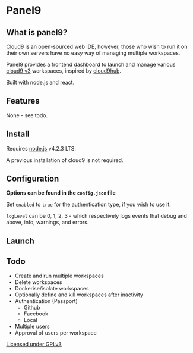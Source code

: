 # Panel9

## What is panel9?
[Cloud9](http://c9.io) is an open-sourced web IDE, however, those who wish to run it on their own servers have no easy way of managing multiple workspaces. 

Panel9 provides a frontend dashboard to launch and manage various [cloud9 v3](https://github.com/c9/core/) workspaces, inspired by [cloud9hub](https://github.com/AVGP/cloud9hub).

Built with node.js and react.

## Features
None - see todo.

## Install

Requires [node.js](http://nodejs.org) v4.2.3 LTS. 

A previous installation of cloud9 is not required.

## Configuration
**Options can be found in the `config.json` file**

Set `enabled` to `true` for the authentication type, if you wish to use it.

`logLevel` can be 0, 1, 2, 3 - which respectively logs events that debug and above, info, warnings, and errors.

## Launch

## Todo
- Create and run multiple workspaces
- Delete workspaces
- Dockerise/isolate workspaces
- Optionally define and kill workspaces after inactivity
- Authentication (Passport)
    - Github
    - Facebook
    - Local
- Multiple users
- Approval of users per workspace


[Licensed under GPLv3](http://www.gnu.org/licenses/gpl-3.0.html)